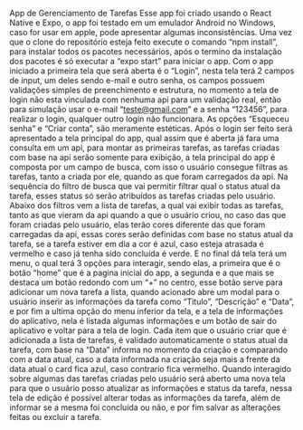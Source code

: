 App de Gerenciamento de Tarefas 
Esse app foi criado usando o React Native e Expo, o app foi testado em um emulador Android no Windows, caso for usar em apple, pode apresentar algumas inconsistências.
Uma vez que o clone do repositório esteja feito execute o comando “npm install”, para instalar todos os pacotes necessários, após o termino da instalação dos pacotes é só executar a “expo start” para iniciar o app.
Com o app iniciado a primeira tela que será aberta é o “Login”, nesta tela terá 2 campos de input, um deles sendo e-mail e outro senha, os campos possuem validações simples de preenchimento e estrutura, no momento a tela de login não esta vinculada com nenhuma api para um validação real, então para simulação usar o e-mail “teste@gmail.com” e a senha “123456”, para realizar o login, qualquer outro login não funcionara. As opções “Esqueceu senha” e “Criar conta”, são meramente estéticas.
Após o login ser feito será apresentado a tela principal do app, qual assim que é aberta já fara uma consulta em um api, para montar as primeiras tarefas, as tarefas criadas com base na api serão somente para exibição, a tela principal do app é composta por um campo de busca, com isso o usuário consegue filtras as tarefas, tanto a criada por ele, quando as que foram carregados da api. Na sequência do filtro de busca que vai permitir filtrar qual o status atual da tarefa, esses status só serão atribuídos as tarefas criadas pelo usuário. Abaixo dos filtros vem a lista de tarefas, a qual vai exibir todas as tarefas, tanto as que vieram da api quando a que o usuário criou, no caso das que foram criadas pelo usuário, elas terão cores diferente das que foram carregadas da api, essas cores serão definidas com base no status atual da tarefa, se a tarefa estiver em dia a cor é azul, caso esteja atrasada é vermelho e caso já tenha sido concluída é verde. E no final dá tela terá um menu, o qual terá 3 opções para interagir, sendo elas, a primeira que é o botão “home” que é a pagina inicial do app, a segunda e a que mais se destaca um botão redondo com um “+” no centro, esse botão serve para adicionar um nova tarefa a lista, quando acionado abre um modal para o usuário inserir as informações da tarefa como “Titulo”, “Descrição” e “Data”, e por fim a ultima opção do menu inferior da tela, e a tela de informações do aplicativo, nela é listada algumas informações e um botão de sair do aplicativo e voltar para a tela de login.
Cada item que o usuário criar que é adicionada a lista de tarefas, é validado automaticamente o status atual da tarefa, com base na “Data” informa no momento da criação e comparando com a data atual, caso a data informada na criação seja mais a frente da data atual o card fica azul, caso contrario fica vermelho. Quando interagido sobre algumas das tarefas criadas pelo usuário será aberto uma nova tela para que o usuário posso atualizar as informações e status da tarefa, nessa tela de edição é possível alterar todas as informações da tarefa, além de informar se a mesma foi concluída ou não, e por fim salvar as alterações feitas ou excluir a tarefa.  
